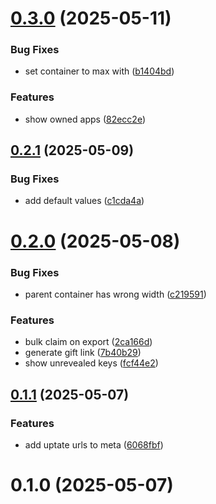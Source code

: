 # [0.3.0](https://github.com/MrMarble/hb-key-exporter/compare/v0.2.1...0.3.0) (2025-05-11)


### Bug Fixes

* set container to max with ([b1404bd](https://github.com/MrMarble/hb-key-exporter/commit/b1404bd41b4b6d234789abfba237211153ceb4a1))


### Features

* show owned apps ([82ecc2e](https://github.com/MrMarble/hb-key-exporter/commit/82ecc2e35c9394ac4171c704425205cdbc707839))



## [0.2.1](https://github.com/MrMarble/hb-key-exporter/compare/v0.2.0...v0.2.1) (2025-05-09)


### Bug Fixes

* add default values ([c1cda4a](https://github.com/MrMarble/hb-key-exporter/commit/c1cda4a00957cc0102129777b9907ad976a0e76f))



# [0.2.0](https://github.com/MrMarble/hb-key-exporter/compare/v0.1.1...v0.2.0) (2025-05-08)


### Bug Fixes

* parent container has wrong width ([c219591](https://github.com/MrMarble/hb-key-exporter/commit/c219591708215080eb947d391e2cfce1f399a082))


### Features

* bulk claim on export ([2ca166d](https://github.com/MrMarble/hb-key-exporter/commit/2ca166dbeee4d999f63a99c2e4eac5d835f6e449))
* generate gift link ([7b40b29](https://github.com/MrMarble/hb-key-exporter/commit/7b40b29337519d13622cce8d84efdaf752550cf0))
* show unrevealed keys ([fcf44e2](https://github.com/MrMarble/hb-key-exporter/commit/fcf44e27927a7806175862f87b19f2e35ff7ea74))



## [0.1.1](https://github.com/MrMarble/hb-key-exporter/compare/v0.1.0...v0.1.1) (2025-05-07)


### Features

* add uptate urls to meta ([6068fbf](https://github.com/MrMarble/hb-key-exporter/commit/6068fbfb6911a91b9a2caa41850d26d0b7fad948))



# 0.1.0 (2025-05-07)



